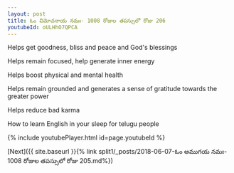 ```yaml
---
layout: post
title: ఓం విమోచనాయ నమః- 1008 రోజుల తపస్సులో రోజు 206
youtubeId: oULHhO7QPCA
---
```

 
 
Helps get goodness, bliss and peace and God's blessings
 
Helps remain focused, help generate inner energy 
 
Helps boost physical and mental health 
 
Helps remain grounded and generates a sense of gratitude towards the greater power 
 
Helps reduce bad karma
 
How to learn English in your sleep for telugu people
 
 
 
 


{% include youtubePlayer.html id=page.youtubeId %}
 
[Next]({{ site.baseurl }}{% link split1/_posts/2018-06-07-ఓం అముగయ నమః- 1008 రోజుల తపస్సులో రోజు 205.md%})
 
